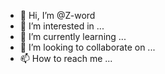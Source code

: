 - 👋 Hi, I’m @Z-word
- 👀 I’m interested in ...
- 🌱 I’m currently learning ...
- 💞️ I’m looking to collaborate on ...
- 📫 How to reach me ...

<!---
Z-word/Z-word is a ✨ special ✨ repository because its `README.md` (this file) appears on your GitHub profile.
You can click the Preview link to take a look at your changes.
--->
